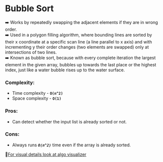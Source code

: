 # Bubble Sort

:arrow_right: Works by repeatedly swapping the adjacent elements if they are in wrong order. <br />
:arrow_right: Used in a polygon filling algorithm, where bounding lines are sorted by their x coordinate at a specific scan line (a line parallel to x axis) and with incrementing y their order changes (two elements are swapped) only at intersections of two lines.<br />
:arrow_right: Known as bubble sort, because with every complete iteration the largest element in the given array, bubbles up towards the last place or the highest index, just like a water bubble rises up to the water surface.<br />

### Complexity:
 - Time complexity - **`O(n^2)`**
 - Space complexity - **`O(1)`**

### Pros:
* Can detect whether the input list is already sorted or not.

### Cons:
* Always runs **_`O(n^2)`_** time even if the array is already sorted.

:link:[For visual details look at algo visualizer](http://algo-visualizer.jasonpark.me/#path=sorting/bubble/basic)
